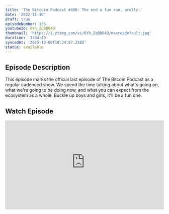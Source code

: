 ```yaml
---
title: 'The Bitcoin Podcast #400: The end a fun run, prolly.'
date: '2022-11-10'
draft: true
episodeNumber: 136
youtubeId: 0Yh_ZqBB04Q
thumbnail: 'https://i.ytimg.com/vi/0Yh_ZqBB04Q/maxresdefault.jpg'
duration: '1:04:49'
syncedAt: '2025-10-06T18:34:57.238Z'
status: available
---
```

## Episode Description

This episode marks the official last episode of The Bitcoin Podcast as a regular cadenced show. We spend the time talking about what's going on, what we're going to be doing now, and what you can expect from the ecosystem as a whole. Buckle up boys and girls, it'll be a fun one.

## Watch Episode

<div style="position: relative; padding-bottom: 56.25%; height: 0; overflow: hidden;">
  <iframe
    src="https://www.youtube-nocookie.com/embed/0Yh_ZqBB04Q"
    style="position: absolute; top: 0; left: 0; width: 100%; height: 100%;"
    frameborder="0"
    allow="accelerometer; autoplay; clipboard-write; encrypted-media; gyroscope; picture-in-picture"
    allowfullscreen
  ></iframe>
</div>

